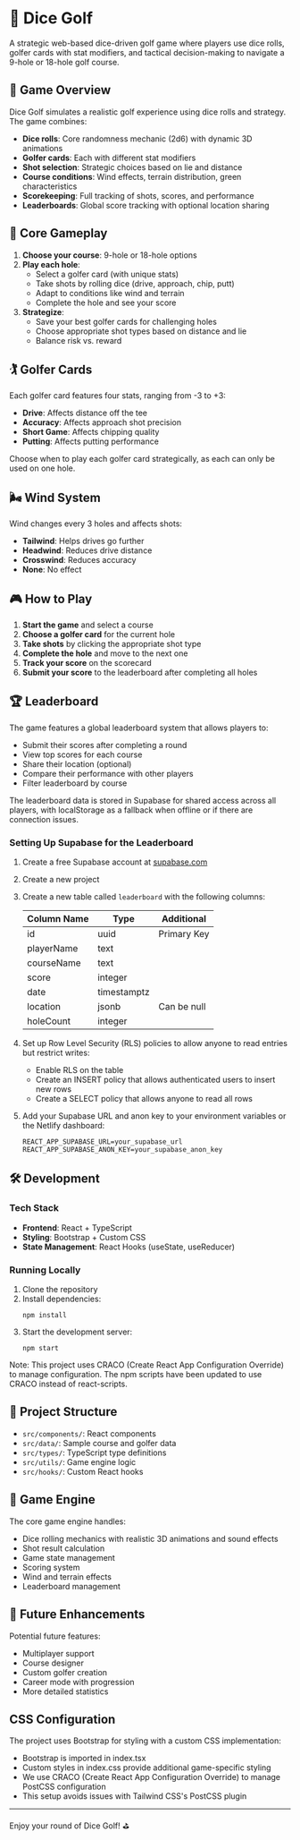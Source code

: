 # 🎲 Dice Golf

A strategic web-based dice-driven golf game where players use dice rolls, golfer cards with stat modifiers, and tactical decision-making to navigate a 9-hole or 18-hole golf course.

## 🎯 Game Overview

Dice Golf simulates a realistic golf experience using dice rolls and strategy. The game combines:

- **Dice rolls**: Core randomness mechanic (2d6) with dynamic 3D animations
- **Golfer cards**: Each with different stat modifiers
- **Shot selection**: Strategic choices based on lie and distance
- **Course conditions**: Wind effects, terrain distribution, green characteristics
- **Scorekeeping**: Full tracking of shots, scores, and performance
- **Leaderboards**: Global score tracking with optional location sharing

## 🧩 Core Gameplay

1. **Choose your course**: 9-hole or 18-hole options
2. **Play each hole**:
   - Select a golfer card (with unique stats)
   - Take shots by rolling dice (drive, approach, chip, putt)
   - Adapt to conditions like wind and terrain
   - Complete the hole and see your score
3. **Strategize**:
   - Save your best golfer cards for challenging holes
   - Choose appropriate shot types based on distance and lie
   - Balance risk vs. reward

## 🏌️ Golfer Cards

Each golfer card features four stats, ranging from -3 to +3:

- **Drive**: Affects distance off the tee
- **Accuracy**: Affects approach shot precision
- **Short Game**: Affects chipping quality
- **Putting**: Affects putting performance

Choose when to play each golfer card strategically, as each can only be used on one hole.

## 🌬️ Wind System

Wind changes every 3 holes and affects shots:
- **Tailwind**: Helps drives go further
- **Headwind**: Reduces drive distance
- **Crosswind**: Reduces accuracy
- **None**: No effect

## 🎮 How to Play

1. **Start the game** and select a course
2. **Choose a golfer card** for the current hole
3. **Take shots** by clicking the appropriate shot type
4. **Complete the hole** and move to the next one
5. **Track your score** on the scorecard
6. **Submit your score** to the leaderboard after completing all holes

## 🏆 Leaderboard

The game features a global leaderboard system that allows players to:

- Submit their scores after completing a round
- View top scores for each course
- Share their location (optional)
- Compare their performance with other players
- Filter leaderboard by course

The leaderboard data is stored in Supabase for shared access across all players, with localStorage as a fallback when offline or if there are connection issues.

### Setting Up Supabase for the Leaderboard

1. Create a free Supabase account at [supabase.com](https://supabase.com)
2. Create a new project
3. Create a new table called `leaderboard` with the following columns:

   | Column Name | Type | Additional |
   |-------------|------|------------|
   | id | uuid | Primary Key |
   | playerName | text | |
   | courseName | text | |
   | score | integer | |
   | date | timestamptz | |
   | location | jsonb | Can be null |
   | holeCount | integer | |

4. Set up Row Level Security (RLS) policies to allow anyone to read entries but restrict writes:
   - Enable RLS on the table
   - Create an INSERT policy that allows authenticated users to insert new rows
   - Create a SELECT policy that allows anyone to read all rows

5. Add your Supabase URL and anon key to your environment variables or the Netlify dashboard:
   ```
   REACT_APP_SUPABASE_URL=your_supabase_url
   REACT_APP_SUPABASE_ANON_KEY=your_supabase_anon_key
   ```

## 🛠️ Development

### Tech Stack

- **Frontend**: React + TypeScript
- **Styling**: Bootstrap + Custom CSS
- **State Management**: React Hooks (useState, useReducer)

### Running Locally

1. Clone the repository
2. Install dependencies:
   ```
   npm install
   ```
3. Start the development server:
   ```
   npm start
   ```

Note: This project uses CRACO (Create React App Configuration Override) to manage configuration. The npm scripts have been updated to use CRACO instead of react-scripts.

## 📝 Project Structure

- `src/components/`: React components
- `src/data/`: Sample course and golfer data
- `src/types/`: TypeScript type definitions
- `src/utils/`: Game engine logic
- `src/hooks/`: Custom React hooks

## 🎲 Game Engine

The core game engine handles:
- Dice rolling mechanics with realistic 3D animations and sound effects
- Shot result calculation
- Game state management
- Scoring system
- Wind and terrain effects
- Leaderboard management

## 🔮 Future Enhancements

Potential future features:
- Multiplayer support
- Course designer
- Custom golfer creation
- Career mode with progression
- More detailed statistics

## CSS Configuration

The project uses Bootstrap for styling with a custom CSS implementation:
- Bootstrap is imported in index.tsx
- Custom styles in index.css provide additional game-specific styling
- We use CRACO (Create React App Configuration Override) to manage PostCSS configuration
- This setup avoids issues with Tailwind CSS's PostCSS plugin

---

Enjoy your round of Dice Golf! ⛳
